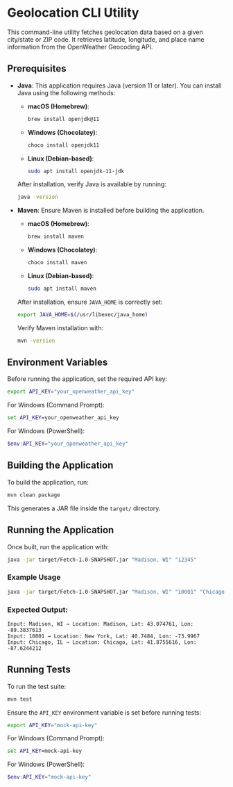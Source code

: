 # Geolocation CLI Utility

This command-line utility fetches geolocation data based on a given city/state or ZIP code. It retrieves latitude, longitude, and place name information from the OpenWeather Geocoding API.

## Prerequisites

- **Java**: This application requires Java (version 11 or later). You can install Java using the following methods:

    - **macOS (Homebrew)**:
      ```sh
      brew install openjdk@11
      ```

    - **Windows (Chocolatey)**:
      ```sh
      choco install openjdk11
      ```

    - **Linux (Debian-based)**:
      ```sh
      sudo apt install openjdk-11-jdk
      ```

  After installation, verify Java is available by running:
  ```sh
  java -version
  ```

- **Maven**: Ensure Maven is installed before building the application.

    - **macOS (Homebrew)**:
      ```sh
      brew install maven
      ```

    - **Windows (Chocolatey)**:
      ```sh
      choco install maven
      ```

    - **Linux (Debian-based)**:
      ```sh
      sudo apt install maven
      ```

  After installation, ensure `JAVA_HOME` is correctly set:
  ```sh
  export JAVA_HOME=$(/usr/libexec/java_home)
  ```

  Verify Maven installation with:
  ```sh
  mvn -version
  ```

## Environment Variables

Before running the application, set the required API key:

```sh
export API_KEY="your_openweather_api_key"
```

For Windows (Command Prompt):
```cmd
set API_KEY=your_openweather_api_key
```

For Windows (PowerShell):
```powershell
$env:API_KEY="your_openweather_api_key"
```

## Building the Application

To build the application, run:

```sh
mvn clean package
```

This generates a JAR file inside the `target/` directory.

## Running the Application

Once built, run the application with:

```sh
java -jar target/Fetch-1.0-SNAPSHOT.jar "Madison, WI" "12345"
```

### Example Usage

```sh
java -jar target/Fetch-1.0-SNAPSHOT.jar "Madison, WI" "10001" "Chicago, IL"
```

### Expected Output:

```
Input: Madison, WI → Location: Madison, Lat: 43.074761, Lon: -89.3837613
Input: 10001 → Location: New York, Lat: 40.7484, Lon: -73.9967
Input: Chicago, IL → Location: Chicago, Lat: 41.8755616, Lon: -87.6244212
```

## Running Tests

To run the test suite:

```sh
mvn test
```

Ensure the `API_KEY` environment variable is set before running tests:

```sh
export API_KEY="mock-api-key"
```

For Windows (Command Prompt):

```cmd
set API_KEY=mock-api-key
```

For Windows (PowerShell):

```powershell
$env:API_KEY="mock-api-key"
```

